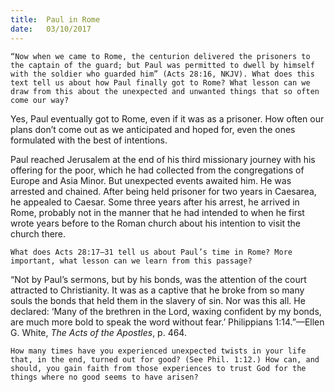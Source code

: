 ```yaml
---
title:  Paul in Rome
date:   03/10/2017
---
```


`“Now when we came to Rome, the centurion delivered the prisoners to the captain of the guard; but Paul was permitted to dwell by himself with the soldier who guarded him” (Acts 28:16, NKJV). What does this text tell us about how Paul finally got to Rome? What lesson can we draw from this about the unexpected and unwanted things that so often come our way?`

Yes, Paul eventually got to Rome, even if it was as a prisoner. How often our plans don’t come out as we anticipated and hoped for, even the ones formulated with the best of intentions.

Paul reached Jerusalem at the end of his third missionary journey with his offering for the poor, which he had collected from the congregations of Europe and Asia Minor. But unexpected events awaited him. He was arrested and chained. After being held prisoner for two years in Caesarea, he appealed to Caesar. Some three years after his arrest, he arrived in Rome, probably not in the manner that he had intended to when he first wrote years before to the Roman church about his intention to visit the church there.

`What does Acts 28:17–31 tell us about Paul’s time in Rome? More important, what lesson can we learn from this passage?`

“Not by Paul’s sermons, but by his bonds, was the attention of the court attracted to Christianity. It was as a captive that he broke from so many souls the bonds that held them in the slavery of sin. Nor was this all. He declared: ‘Many of the brethren in the Lord, waxing confident by my bonds, are much more bold to speak the word without fear.’ Philippians 1:14.”—Ellen G. White, *The Acts of the Apostles*, p. 464.

`How many times have you experienced unexpected twists in your life that, in the end, turned out for good? (See Phil. 1:12.) How can, and should, you gain faith from those experiences to trust God for the things where no good seems to have arisen?`
